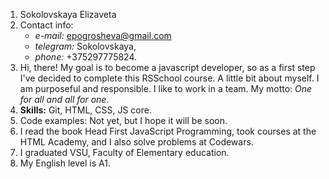 1. Sokolovskaya Elizaveta
2. Contact info:
    * *e-mail:* epogrosheva@gmail.com
    * *telegram:*  Sokolovskaya, 
    * *phone:*  +375297775824.
3. Hi, there! My goal is to become a javascript developer, so as a first step I've
 decided to complete this RSSchool course. A little bit about myself.
 I am purposeful and responsible. I like to work in a team. 
 My motto: *One for all and all for one*.
4. **Skills:** Git, HTML, CSS, JS core.
5. Code examples: Not yet, but I hope it will be soon.
6. I read the book Head First JavaScript Programming, took courses at the HTML Academy, 
and I also solve problems at Codewars.
7. I graduated VSU, Faculty of Elementary education.
8. My English level is A1.
